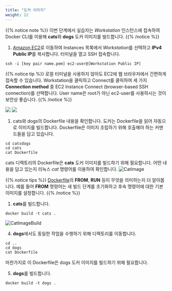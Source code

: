 ```yaml
---
title: "도커 이미지"
weight: 22
---
```


{{% notice note %}}
이번 단계에서 실습자는 *Workstation* 인스턴스에 접속하여 Docker CLI를 이용해 **cats**와 **dogs** 도커 이미지를 빌드합니다.
{{% /notice %}}


1. [Amazon EC2](https://console.aws.amazon.com/ec2)로 이동하여 Instances 목록에서 *Workstation*를 선택하고 **IPv4 Public IP**를 복사합니다. 터미널을 열고 SSH 접속합니다.  
~~~
ssh -i [key pair name.pem] ec2-user@[Workstation Public IP]
~~~

{{% notice tip %}}
로컬 터미널을 사용하지 않아도 EC2에 웹 브라우저에서 간편하게 접속할 수 있습니다. Workstation을 클릭하고 Connect를 클릭하여 세 가지 **Connection method** 중 EC2 Instance Connect (browser-based SSH connection)를 선택합니다. User name은 root가 아닌 ec2-user를 사용하시는 것이 보안상 좋습니다.
{{% /notice %}}

![](/images/ecr/webssh.png)
![](/images/ecr/webssh2.png)

1. cats와 dogs의 Dockerfile 내용을 확인합니다. 도커는 Dockerfile을 읽어 자동으로 이미지를 빌드합니다. Dockerfile은 이미지 조립하기 위해 호출해야 하는 커맨드들을 담고 있습니다. 
~~~
cd catsdogs 
cd cats 
cat Dockerfile
~~~ 
cats 디렉토리의 Dockerfile은 **cats** 도커 이미지를 빌드하기 위해 필요합니다. 어떤 내용을 담고 있는지 리눅스 *cat* 명령어를 이용하여 확인합니다.
![CatImage](/images/ecr/build_cats_1.png)

{{% notice tips %}}
[Dockerfile](https://docs.docker.com/engine/reference/builder/#dockerfile-reference)의 **FROM**, **RUN** 등이 무엇을 의미하는지 더 알아봅니다. 예를 들어 **FROM** 명령어는 새 빌드 단계를 초기화하고 후속 명령어에 대한 기본 이미지를 설정합니다.
{{% /notice %}}

1. **cats**를 빌드합니다. 
~~~
docker build -t cats . 
~~~
![CatImageBuild](/images/ecr/build_cats_2.png)

4. **dogs**에서도 동일한 작업을 수행하기 위해 디렉토리를 이동합니다.
~~~
cd ..
cd dogs
cat Dockerfile 
~~~
마찬가지로 이 Dockerfile은 dogs 도커 이미지를 빌드하기 위해 필요합니다.

5. **dogs**를 빌드합니다.
~~~
docker build -t dogs .
~~~